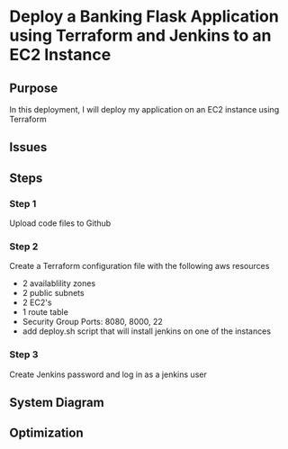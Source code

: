 # Deploy a Banking Flask Application using Terraform and Jenkins to an EC2 Instance

## Purpose

In this deployment, I will deploy my application on an EC2 instance using Terraform 

## Issues

## Steps

### Step 1
Upload code files to Github
### Step 2
Create a Terraform configuration file with the following aws resources
  * 2 availablility zones
  * 2 public subnets
  * 2 EC2's
  * 1 route table
  * Security Group Ports: 8080, 8000, 22
  * add deploy.sh script that will install jenkins on one of the instances
    

### Step 3
Create Jenkins password and log in as a jenkins user


## System Diagram

## Optimization

